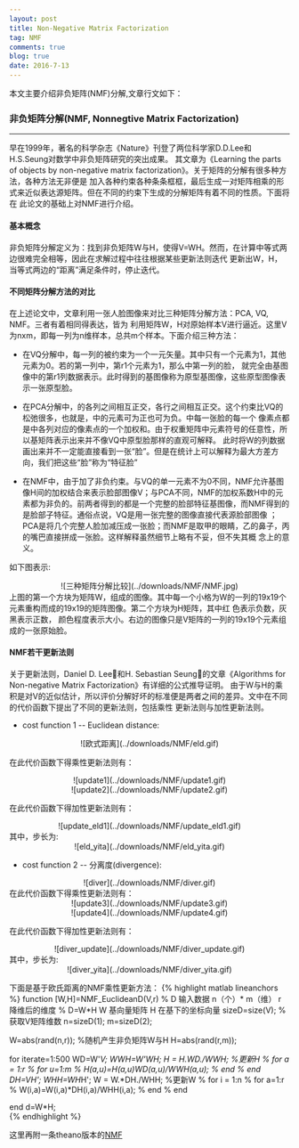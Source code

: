 ```yaml
---
layout: post
title: Non-Negative Matrix Factorization
tag: NMF
comments: true
blog: true
date: 2016-7-13
---
```


本文主要介绍非负矩阵(NMF)分解,文章行文如下：

### 非负矩阵分解(NMF, Nonnegtive Matrix Factorization)
---
早在1999年，著名的科学杂志《Nature》刊登了两位科学家D.D.Lee和H.S.Seung对数学中非负矩阵研究的突出成果。
其文章为《Learning the parts of objects by non-negative matrix factorization》。关于矩阵的分解有很多种方法，各种方法无非便是
加入各种约束各种条条框框，最后生成一对矩阵相乘的形式来近似表达源矩阵。但在不同的约束下生成的分解矩阵有着不同的性质。下面将在
此论文的基础上对NMF进行介绍。

#### 基本概念  
非负矩阵分解定义为：找到非负矩阵W与H，使得V=WH。然而，在计算中等式两边很难完全相等，因此在求解过程中往往根据某些更新法则迭代
更新出W，H，当等式两边的“距离”满足条件时，停止迭代。

#### 不同矩阵分解方法的对比
在上述论文中，文章利用一张人脸图像来对比三种矩阵分解方法：PCA, VQ, NMF。三者有着相同得表达，皆为
利用矩阵W，H对原始样本V进行逼近。这里V为nxm，即每一列为n维样本，总共m个样本。下面介绍三种方法：  
* 在VQ分解中，每一列的被约束为一个一元矢量。其中只有一个元素为1，其他元素为0。若的第一列中，第r1个元素为1，那么中第一列的脸，
就完全由基图像中的第r1列数据表示。此时得到的基图像称为原型基图像，这些原型图像表示一张原型脸。

* 在PCA分解中，的各列之间相互正交，各行之间相互正交。这个约束比VQ的松弛很多，也就是，中的元素可为正也可为负。中每一张脸的每一个
像素点都是中各列对应的像素点的一个加权和。由于权重矩阵中元素符号的任意性，所以基矩阵表示出来并不像VQ中原型脸那样的直观可解释。
此时将W的列数据画出来并不一定能直接看到一张“脸”。但是在统计上可以解释为最大方差方向，我们把这些“脸”称为“特征脸”

* 在NMF中，由于加了非负约束。与VQ的单一元素不为0不同，NMF允许基图像H间的加权结合来表示脸部图像V；与PCA不同，NMF的加权系数H中的元
素都为非负的。前两者得到的都是一个完整的脸部特征基图像，而NMF得到的是脸部子特征。通俗点说，VQ是用一张完整的图像直接代表源脸部图像
；PCA是将几个完整人脸加减压成一张脸；而NMF是取甲的眼睛，乙的鼻子，丙的嘴巴直接拼成一张脸。这样解释虽然细节上略有不妥，但不失其概
念上的意义。

如下图表示:  

<div align=center>
![三种矩阵分解比较](../downloads/NMF/NMF.jpg)
</div>
上图的第一个方块为矩阵W，组成的图像。其中每一个小格为W的一列的19x19个元素重构而成的19x19的矩阵图像。第二个方块为H矩阵，其中红
色表示负数，灰黑表示正数， 颜色程度表示大小。右边的图像只是V矩阵的一列的19x19个元素组成的一张原始脸。

#### NMF若干更新法则
关于更新法则，Daniel D. Lee和H. Sebastian Seung的文章《Algorithms for Non-negative Matrix Factorization》有详细的公式推导证明。
由于W与H的乘积是对V的近似估计，所以评价分解好坏的标准便是两者之间的差异。文中在不同的代价函数下提出了不同的更新法则，包括乘性
更新法则与加性更新法则。  

* cost function 1 -- Euclidean distance:  
<div align=center>
![欧式距离](../downloads/NMF/eld.gif)
</div>  

在此代价函数下得乘性更新法则有：

<div align=center>
![update1](../downloads/NMF/update1.gif)
</div>

<div align=center>
![update2](../downloads/NMF/update2.gif)
</div>

在此代价函数下得加性更新法则有：

<div align=center>
![update_eld1](../downloads/NMF/update_eld1.gif)
</div>
其中，步长为:  
<div align=center>
![eld_yita](../downloads/NMF/eld_yita.gif)
</div>

* cost function 2 -- 分离度(divergence):  

<div align=center>
![diver](../downloads/NMF/diver.gif)
</div>
在此代价函数下得乘性更新法则有：

<div align=center>
![update3](../downloads/NMF/update3.gif)
</div>

<div align=center>
![update4](../downloads/NMF/update4.gif)
</div>

在此代价函数下得加性更新法则有：

<div align=center>
![diver_update](../downloads/NMF/diver_update.gif)
</div>
其中，步长为:  
<div align=center>
![diver_yita](../downloads/NMF/diver_yita.gif)
</div>

下面是基于欧氏距离的NMF乘性更新方法：
{% highlight matlab lineanchors %}
function [W,H]=NMF_EuclideanD(V,r)
% D 输入数据 n（个）* m（维）  r 降维后的维度
%  D=W*H   W 基向量矩阵  H 在基下的坐标向量
sizeD=size(V);   %获取V矩阵维数
n=sizeD(1);
m=sizeD(2);

W=abs(rand(n,r));   %随机产生非负矩阵W与H
H=abs(rand(r,m));

for iterate=1:500
    WD=W'*V;
     WWH=W'*W*H;
     H = H.*WD./WWH; %更新H
%     for a = 1:r
%         for u=1:m
%             H(a,u)=H(a,u)*WD(a,u)/WWH(a,u);
%         end
%     end
    DH=V*H';
    WHH=W*H*H';
    W = W.*DH./WHH;  %更新W
%     for i = 1:n
%         for a=1:r
%             W(i,a)=W(i,a)*DH(i,a)/WHH(i,a);
%         end
%     end

end
d=W*H;    
{% endhighlight %}

这里再附一条theano版本的[NMF](https://github.com/saicoco/_practice/tree/master/theano_NMF)
